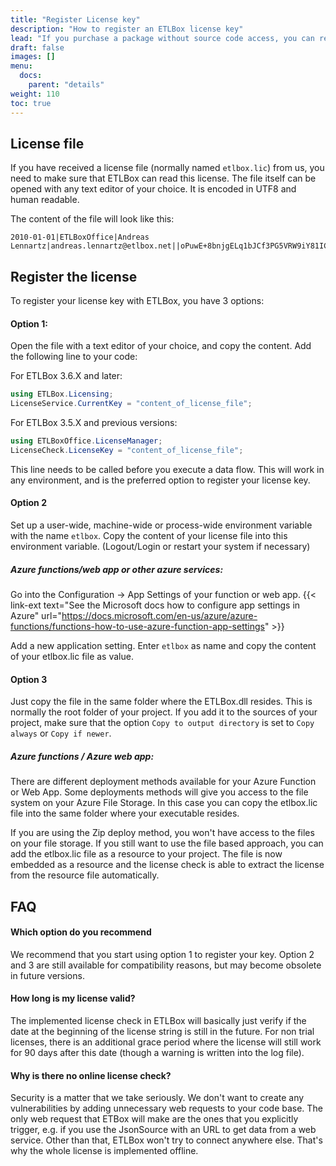 ```yaml
---
title: "Register License key"
description: "How to register an ETLBox license key"
lead: "If you purchase a package without source code access, you can remove all ETLBox limitations from the nuget package by registering a license key."
draft: false
images: []
menu:
  docs:
    parent: "details"
weight: 110
toc: true
---
```


## License file

If you have received a license file (normally named `etlbox.lic`) from us, you need to make sure that ETLBox can read this license. The file itself can be opened with any text editor of your choice. It is encoded in UTF8 and human readable.

The content of the file will look like this:

```text
2010-01-01|ETLBoxOffice|Andreas Lennartz|andreas.lennartz@etlbox.net||oPuwE+8bnjgELq1bJCf3PG5VRW9iY81ICgRZoRddVwd9FuEFSYddrz6PmP1u4g2QSQ+0hqvC/VRTm4ZgUJsJYqEOvr0tfYcL9l9enH1DgdTG5bInSLc7+C+vTxRbpHYn5Pz05YUA3IWqtv6LRfiakQlTxl8NYwUhgL249Q9x3Co=
```

## Register the license

To register your license key with ETLBox, you have 3 options:

#### Option 1:

Open the file with a text editor of your choice, and copy the content. Add the following line to your code:

For ETLBox 3.6.X and later:
```C#
using ETLBox.Licensing;
LicenseService.CurrentKey = "content_of_license_file";
```

For ETLBox 3.5.X and previous versions:
```C#
using ETLBoxOffice.LicenseManager;
LicenseCheck.LicenseKey = "content_of_license_file";
```

This line needs to be called before you execute a data flow. This will work in any environment, and is the preferred option to register your license key.

#### Option 2

Set up a user-wide, machine-wide or process-wide environment variable with the name `etlbox`. Copy the content of your license file into this environment variable. (Logout/Login or restart your system if necessary)

##### Azure functions/web app or other azure services:

Go into the Configuration -&gt; App Settings of your function or web app. {{< link-ext text="See the Microsoft docs how to configure app settings in Azure" url="https://docs.microsoft.com/en-us/azure/azure-functions/functions-how-to-use-azure-function-app-settings" >}}

Add a new application setting. Enter `etlbox` as name and copy the content of your etlbox.lic file as value.

#### Option 3

Just copy the file in the same folder where the ETLBox.dll resides. This is normally the root folder of your project.
If you add it to the sources of your project, make sure that the option `Copy to output directory` is set to `Copy always` or `Copy if newer`.

##### Azure functions / Azure web app:

There are different deployment methods available for your Azure Function or Web App. Some deployments methods will give you access to the file system on your Azure File Storage. In this case you can copy the etlbox.lic file into the same folder where your executable resides.

If you are using the Zip deploy method, you won't have access to the files on your file storage. If you still want to use the file based approach, you can add the etlbox.lic file as a resource to your project. The file is now embedded as a resource and the license check is able to extract the license from the resource file automatically.

## FAQ

#### Which option do you recommend

We recommend that you start using option 1 to register your key. Option 2 and 3 are still available for compatibility reasons, but may become obsolete in future versions.

#### How long is my license valid?

The implemented license check in ETLBox will basically just verify if the date at the beginning of the license string is still in the future. For non trial licenses, there is an additional grace period where the license will still work for 90 days after this date (though a warning is written into the log file).

#### Why is there no online license check?

Security is a matter that we take seriously. We don't want to create any vulnerabilities by adding unnecessary web requests to your code base.
The only web request that ETBox will make are the ones that you explicitly trigger, e.g. if you use the JsonSource with an URL to get data from a web service. Other than that, ETLBox won't try to connect anywhere else. That's why the whole license is implemented offline.

